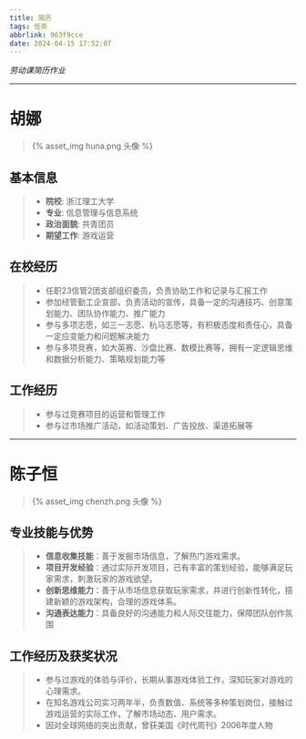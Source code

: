 ```yaml
---
title: 简历
tags: 任务
abbrlink: 963f9cce
date: 2024-04-15 17:52:07
---
```


_劳动课简历作业_ 
*** 

<!-- more -->
# 胡娜 
> {% asset_img huna.png 头像 %}
## 基本信息 
> + **院校**: 浙江理工大学
> + **专业**: 信息管理与信息系统
> + **政治面貌**: 共青团员
> + **期望工作**: 游戏运营

## 在校经历
> + 任职23信管2团支部组织委员，负责协助工作和记录与汇报工作
> + 参加经管勤工企宣部，负责活动的宣传，具备一定的沟通技巧、创意策划能力、团队协作能力、推广能力 
> + 参与多项志愿，如三一志愿、杭马志愿等，有积极态度和责任心，具备一定应变能力和问题解决能力
> + 参与多项竞赛，如大英赛、沙盘比赛、数模比赛等，拥有一定逻辑思维和数据分析能力、策略规划能力等

## 工作经历
> + 参与过竞赛项目的运营和管理工作
> + 参与过市场推广活动，如活动策划、广告投放、渠道拓展等
*** 

# 陈子恒 
> {% asset_img chenzh.png 头像 %}
## 专业技能与优势
> + **信息收集技能**：善于发掘市场信息，了解热门游戏需求。
> + **项目开发经验**：通过实际开发项目，已有丰富的策划经验，能够满足玩家需求，刺激玩家的游戏欲望。
> + **创新思维能力**：善于从市场信息获取玩家需求，并进行创新性转化，搭建新颖的游戏架构，合理的游戏体系。
> + **沟通表达能力**：具备良好的沟通能力和人际交往能力，保障团队创作氛围

## 工作经历及获奖状况
> + 参与过游戏的体验与评价，长期从事游戏体验工作，深知玩家对游戏的心理需求。
> + 在知名游戏公司实习两年半，负责数值、系统等多种策划岗位，接触过游戏运营的实际工作，了解市场动态、用户需求。
> + 因对全球网络的突出贡献，曾获美国《时代周刊》2006年度人物